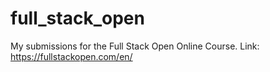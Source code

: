 # full_stack_open
My submissions for the Full Stack Open Online Course. Link: https://fullstackopen.com/en/
